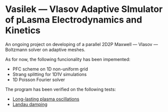 # Vasilek — Vlasov Adaptive SImulator of pLasma Electrodynamics and Kinetics

An ongoing project on developing of a parallel 2D2P Maxwell — Vlasov — Boltzmann solver on adaptive meshes.

As for now, the following funcionality has been impemented:
* PFC scheme on 1D non-uniform grid
* Strang splitting for 1D1V simulations
* 1D Poisson Fourier solver

The program has been verified on the following tests:
* [Long-lasting plasma oscillations](verification/plasma-oscillations-1d1v.ipynb)
* [Landau damping](verification/landau-damping-1d1v.ipynb)
